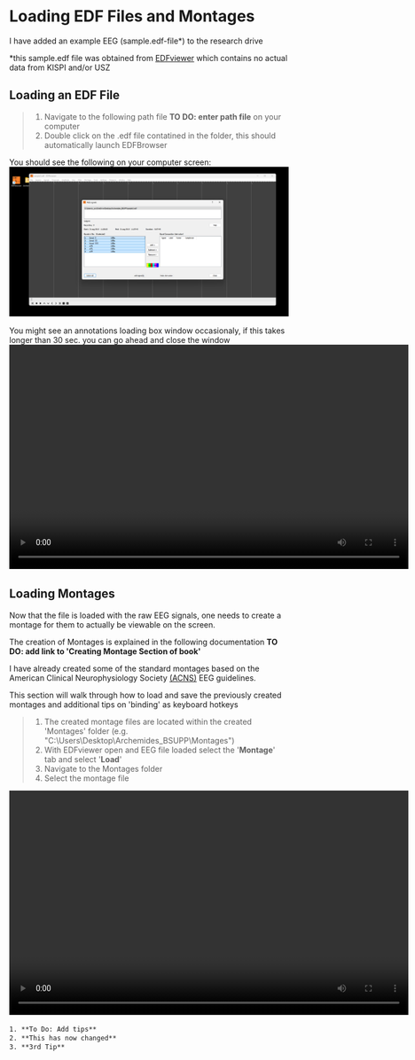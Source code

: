 # Loading EDF Files and Montages


I have added an example EEG (sample.edf-file*) to the research drive

  *this sample.edf file was obtained from [EDFviewer](https://kostasrotas.mysch.gr/edfviewer/samples.zip "EDF Viewer") which contains no actual data from KISPI and/or USZ

## Loading an EDF File
> 1. Navigate to the following path file **TO DO: enter path file** on your computer
> 2. Double click on the .edf file contatined in the folder, this should automatically launch EDFBrowser
        
  You should see the following on your computer screen:
  ![EDFBrowserLaunch](images\edf-launch.png "EDFLaunch")
  <figcaption>
  You might see an annotations loading box window occasionaly, if this takes longer than 30 sec. you can go ahead and close the window
  </figcaption>


[code below works/straight forward markdown]:#
<!-- ![Launching EDFviewer gif](edflaunch.webp "EDFLaunch") -->

[code below works/straight forward html]:#
<!--
<figure>
  <img src="images\edf-launch.gif"]
          alt="edf-launch.gif"
          width="639" # height="360">]
 </figure>
 -->

<video width="720" height="405" autoplay controls>
    <source src="images\edf-launch.mp4" 
    type="video/mp4">
</video>
       
## Loading Montages

Now that the file is loaded with the raw EEG signals, one needs to create a montage for them to actually be viewable on the screen.  

The creation of Montages is explained in the following documentation  **TO DO: add link to 'Creating Montage Section of book'**  

I have already created some of the standard montages based on the American Clinical Neurophysiology Society [(ACNS)](https://www.acns.org/UserFiles/file/EEGGuideline3Montage.pdf "ACNS") EEG guidelines.  

This section will walk through how to load and save the previously created montages and additional tips on 'binding' as keyboard hotkeys

>  1. The created montage files are located within the created 'Montages' folder (e.g. "C:\Users\Desktop\Archemides_BSUPP\Montages")
>  2. With EDFviewer open and EEG file loaded select the '**Montage**' tab and select '**Load**'
>  3. Navigate to the Montages folder
>  4. Select the montage file

<video width="720" height="405" autoplay controls>
    <source src="images\edf-montages.mp4" 
    type="video/mp4">
</video>


```{tip} text
1. **To Do: Add tips**
2. **This has now changed**
3. **3rd Tip**
```


